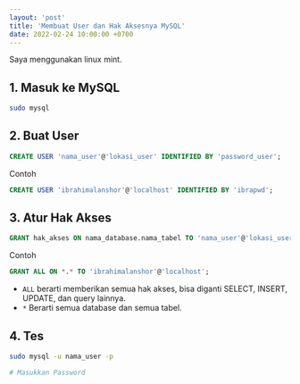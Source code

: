 ```yaml
---
layout: 'post'
title: 'Membuat User dan Hak Aksesnya MySQL'
date: 2022-02-24 10:00:00 +0700
---
```


Saya menggunakan linux mint.

## 1. Masuk ke MySQL

```bash
sudo mysql
```

## 2. Buat User

```sql
CREATE USER 'nama_user'@'lokasi_user' IDENTIFIED BY 'password_user';
```

Contoh

```sql
CREATE USER 'ibrahimalanshor'@'localhost' IDENTIFIED BY 'ibrapwd';
```

## 3. Atur Hak Akses

```sql
GRANT hak_akses ON nama_database.nama_tabel TO 'nama_user'@'lokasi_user';
```

Contoh

```sql
GRANT ALL ON *.* TO 'ibrahimalanshor'@'localhost';
```

* `ALL` berarti memberikan semua hak akses, bisa diganti SELECT, INSERT, UPDATE, dan query lainnya.
* `*` Berarti semua database dan semua tabel.

## 4. Tes

```bash
sudo mysql -u nama_user -p

# Masukkan Password
```